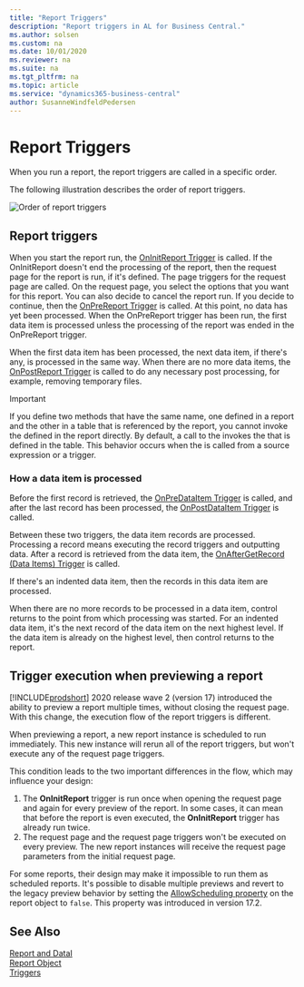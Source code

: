 ```yaml
---
title: "Report Triggers"
description: "Report triggers in AL for Business Central."
ms.author: solsen
ms.custom: na
ms.date: 10/01/2020
ms.reviewer: na
ms.suite: na
ms.tgt_pltfrm: na
ms.topic: article
ms.service: "dynamics365-business-central"
author: SusanneWindfeldPedersen
---
```


# Report Triggers
When you run a report, the report triggers are called in a specific order.  

 The following illustration describes the order of report triggers.  

 ![Order of report triggers](../media/reporttriggers.png "ReportTriggers")  

## Report triggers

 When you start the report run, the [OnInitReport Trigger](devenv-oninitreport-trigger.md) is called. If the OnInitReport doesn't end the processing of the report, then the request page for the report is run, if it's defined. The page triggers for the request page are called. On the request page, you select the options that you want for this report. You can also decide to cancel the report run. If you decide to continue, then the [OnPreReport Trigger](devenv-onprereport-trigger.md) is called. At this point, no data has yet been processed. When the OnPreReport trigger has been run, the first data item is processed unless the processing of the report was ended in the OnPreReport trigger.  

 When the first data item has been processed, the next data item, if there's any, is processed in the same way. When there are no more data items, the [OnPostReport Trigger](devenv-onpostreport-trigger.md) is called to do any necessary post processing, for example, removing temporary files.  

> [!IMPORTANT]  
> If you define two methods that have the same name, one defined in a report and the other in a table that is referenced by the report, you cannot invoke the  defined in the report directly. By default, a call to the  invokes the  that is defined in the table. This behavior occurs when the  is called from a source expression or a trigger.  

### How a data item is processed

 Before the first record is retrieved, the [OnPreDataItem Trigger](devenv-onpredataitem-trigger.md) is called, and after the last record has been processed, the [OnPostDataItem Trigger](devenv-onpostdataitem-trigger.md) is called.  

 Between these two triggers, the data item records are processed. Processing a record means executing the record triggers and outputting data. After a record is retrieved from the data item, the [OnAfterGetRecord (Data Items) Trigger](devenv-onaftergetrecord-data-items-trigger.md) is called.  

 If there's an indented data item, then the records in this data item are processed.  

 When there are no more records to be processed in a data item, control returns to the point from which processing was started. For an indented data item, it's the next record of the data item on the next highest level. If the data item is already on the highest level, then control returns to the report.  

## Trigger execution when previewing a report

[!INCLUDE[prodshort](../includes/prodshort.md)] 2020 release wave 2 (version 17) introduced the ability to preview a report multiple times, without closing the request page. With this change, the execution flow of the report triggers is different.

When previewing a report, a new report instance is scheduled to run immediately. This new instance will rerun all of the report triggers, but won't execute any of the request page triggers. 

This condition leads to the two important differences in the flow, which may influence your design:

1. The **OnInitReport** trigger is run once when opening the request page and again for every preview of the report. In some cases, it can mean that before the report is even executed, the **OnInitReport** trigger has already run twice.
2. The request page and the request page triggers won't be executed on every preview. The new report instances will receive the request page parameters from the initial request page.

For some reports, their design may make it impossible to run them as scheduled reports. It's  possible to disable multiple previews and revert to the legacy preview behavior by setting the [AllowScheduling property]() on the report object to `false`. This property was introduced in version 17.2.

## See Also

[Report and DataI](devenv-report-and-data-item-triggers.md)  
[Report Object](../devenv-report-object.md)  
[Triggers](devenv-triggers.md)  
